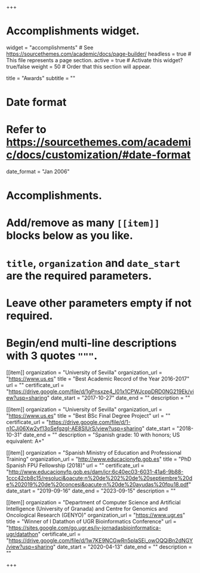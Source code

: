 +++
# Accomplishments widget.
widget = "accomplishments"  # See https://sourcethemes.com/academic/docs/page-builder/
headless = true  # This file represents a page section.
active = true  # Activate this widget? true/false
weight = 50  # Order that this section will appear.

title = "Awards"
subtitle = ""

# Date format
#   Refer to https://sourcethemes.com/academic/docs/customization/#date-format
date_format = "Jan 2006"

# Accomplishments.
#   Add/remove as many `[[item]]` blocks below as you like.
#   `title`, `organization` and `date_start` are the required parameters.
#   Leave other parameters empty if not required.
#   Begin/end multi-line descriptions with 3 quotes `"""`.

[[item]]
  organization = "University of Sevilla"
  organization_url = "https://www.us.es"
  title = "Best Academic Record of the Year 2016-2017"
  url = ""
  certificate_url = "https://drive.google.com/file/d/1gPnsxze4_I01x1CPWJcppDRD0NG219Ek/view?usp=sharing"
  date_start = "2017-10-27"
  date_end = ""
  description = ""

  [[item]]
    organization = "University of Sevilla"
    organization_url = "https://www.us.es"
    title = "Best BSc Final Degree Project"
    url = ""
    certificate_url = "https://drive.google.com/file/d/1-n1CJj06Xw2yf13oSefgzgI-AE8SlUrS/view?usp=sharing"
    date_start = "2018-10-31"
    date_end = ""
    description = "Spanish grade: 10 with honors; US equivalent: A+"

  [[item]]
    organization = "Spanish Ministry of Education and Professional Training"
    organization_url = "http://www.educacionyfp.gob.es"
    title = "PhD Spanish FPU Fellowship (2018)"
    url = ""
    certificate_url = "http://www.educacionyfp.gob.es/dam/jcr:6c40ec03-6031-41a6-9b88-1ccc42cb8c15/resoluci&oacute;n%20de%202%20de%20septiembre%20de%202019%20de%20concesi&oacute;n%20de%20ayudas%20fpu18.pdf"
    date_start = "2019-09-16"
    date_end = "2023-09-15"
    description = ""

  [[item]]
    organization = "Department of Computer Science and Artificial Intelligence (University of Granada) and Centre for Genomics and Oncological Research (GENYO)"
    organization_url = "https://www.ugr.es"
    title = "Winner of I Datathon of UGR Bioinformatics Conference"
    url = "https://sites.google.com/go.ugr.es/iv-jornadasbioinformatica-ugr/datathon"
    certificate_url = "https://drive.google.com/file/d/1w7KE9NCGwRn5plaSEj_owOQQiBn2dNGY/view?usp=sharing"
    date_start = "2020-04-13"
    date_end = ""
    description = ""

+++
